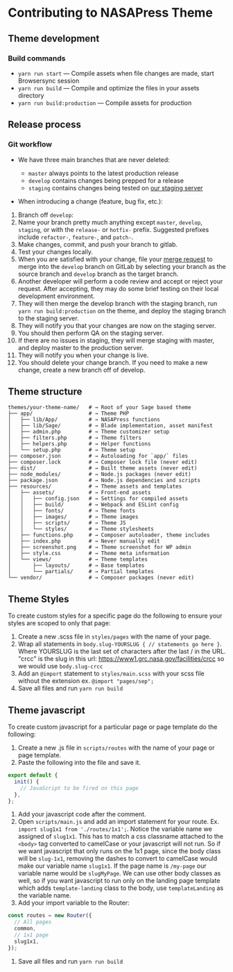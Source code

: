 # Contributing to NASAPress Theme

## Theme development

### Build commands

* `yarn run start` — Compile assets when file changes are made, start Browsersync session
* `yarn run build` — Compile and optimize the files in your assets directory
* `yarn run build:production` — Compile assets for production

## Release process

### Git workflow

* We have three main branches that are never deleted:

    * `master` always points to the latest production release
    * `develop` contains changes being prepped for a release
    * `staging` contains changes being tested on [our staging server](https://ewwwd1.grc.nasa.gov/wordpress)

* When introducing a change (feature, bug fix, etc.):

1. Branch off `develop`:
1. Name your branch pretty much anything except `master`, `develop`, `staging`, or
   with the `release-` or `hotfix-` prefix. Suggested prefixes include
   `refactor-`, `feature-`, and `patch-`.
1. Make changes, commit, and push your branch to gitlab.
1. Test your changes locally.
1. When you are satisfied with your change, file your [merge request](https://gitlab.grc.nasa.gov/wade/nasapress-grc/merge_requests/new) to merge into the `develop` branch on GitLab by selecting your branch as the source branch and `develop` branch as the target branch.
1. Another developer will perform a code review and accept or reject your request. After accepting, they may do some brief testing on their local development environment.
1. They will then merge the develop branch with the staging branch, run `yarn run build:production` on the theme, and deploy the staging branch to the staging server.
1. They will notify you that your changes are now on the staging server.
1. You should then perform QA on the staging server.
1. If there are no issues in staging, they will merge staging with master, and deploy master to the production server.
1. They will notify you when your change is live. 
1. You should delete your change branch. If you need to make a new change, create a new branch off of develop.

## Theme structure

```shell
themes/your-theme-name/   # → Root of your Sage based theme
├── app/                  # → Theme PHP
│   ├── lib/App/          # → NASAPress functions
│   ├── lib/Sage/         # → Blade implementation, asset manifest
│   ├── admin.php         # → Theme customizer setup
│   ├── filters.php       # → Theme filters
│   ├── helpers.php       # → Helper functions
│   └── setup.php         # → Theme setup
├── composer.json         # → Autoloading for `app/` files
├── composer.lock         # → Composer lock file (never edit)
├── dist/                 # → Built theme assets (never edit)
├── node_modules/         # → Node.js packages (never edit)
├── package.json          # → Node.js dependencies and scripts
├── resources/            # → Theme assets and templates
│   ├── assets/           # → Front-end assets
│   │   ├── config.json   # → Settings for compiled assets
│   │   ├── build/        # → Webpack and ESLint config
│   │   ├── fonts/        # → Theme fonts
│   │   ├── images/       # → Theme images
│   │   ├── scripts/      # → Theme JS
│   │   └── styles/       # → Theme stylesheets
│   ├── functions.php     # → Composer autoloader, theme includes
│   ├── index.php         # → Never manually edit
│   ├── screenshot.png    # → Theme screenshot for WP admin
│   ├── style.css         # → Theme meta information
│   └── views/            # → Theme templates
│       ├── layouts/      # → Base templates
│       └── partials/     # → Partial templates
└── vendor/               # → Composer packages (never edit)
```

## Theme Styles

To create custom styles for a specific page do the following to ensure your styles are scoped to only that page:

1. Create a new .scss file in `styles/pages` with the name of your page.
1. Wrap all statements in `body.slug-YOURSLUG { // statements go here }`. Where YOURSLUG is the last set of characters after the last / in the URL. "crcc" is the slug in this url: https://www1.grc.nasa.gov/facilities/crcc so we would use `body.slug-crcc`
1. Add an `@import` statement to `styles/main.scss` with your scss file without the extension ex. `@import "pages/sep";`
1. Save all files and run `yarn run build`

## Theme javascript

To create custom javascript for a particular page or page template do the following:

1. Create a new .js file in `scripts/routes` with the name of your page or page template.
1. Paste the following into the file and save it.

```js
export default {
  init() {
    // JavaScript to be fired on this page
  },
};
```

1. Add your javascript code after the comment.
1. Open `scripts/main.js` and add an import statement for your route. Ex. `import slug1x1 from './routes/1x1';`. Notice the variable name we assigned of `slug1x1`. This has to match a css classname attached to the `<body>` tag converted to camelCase or your javascript will not run. So if we want javascript that only runs on the 1x1 page, since the body class will be `slug-1x1`, removing the dashes to convert to camelCase would make our variable name `slug1x1`. If the page name is `/my-page` our variable name would be `slugMyPage`. We can use other body classes as well, so if you want javascript to run only on the landing page template which adds `template-landing` class to the body, use `templateLanding` as the variable name.
1. Add your import variable to the Router:

```js
const routes = new Router({
  // All pages
  common,
  // 1x1 page
  slug1x1,
});
```
1. Save all files and run `yarn run build`